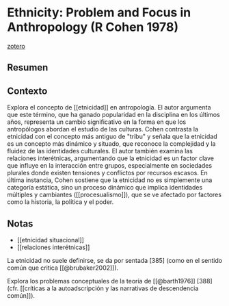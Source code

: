 # Ethnicity: Problem and Focus in Anthropology (R Cohen 1978)
[zotero](zotero://select/items/@cohen1978)

## Resumen


## Contexto
Explora el concepto de [[etnicidad]] en antropología. El autor argumenta que este término, que ha ganado popularidad en la disciplina en los últimos años, representa un cambio significativo en la forma en que los antropólogos abordan el estudio de las culturas. Cohen contrasta la etnicidad con el concepto más antiguo de "tribu" y señala que la etnicidad es un concepto más dinámico y situado, que reconoce la complejidad y la fluidez de las identidades culturales. El autor también examina las relaciones interétnicas, argumentando que la etnicidad es un factor clave que influye en la interacción entre grupos, especialmente en sociedades plurales donde existen tensiones y conflictos por recursos escasos. En última instancia, Cohen sostiene que la etnicidad no es simplemente una categoría estática, sino un proceso dinámico que implica identidades múltiples y cambiantes ([[procesualismo]]), que se ve afectado por factores como la historia, la política y el poder.

## Notas
<!--El libro se estructura en-->


<!--Estructura conceptual:-->
 - [[etnicidad situacional]]
 - [[relaciones interétnicas]]

<!--Argumentos generales:-->
La etnicidad no suele definirse, se da por sentada [385] (como en el sentido común que critica [[@brubaker2002]]).

Explora los problemas conceptuales de la teoría de [[@barth1976]] [388] (cfr. [[críticas a la autoadscripción y las narrativas de descendencia común]]).
